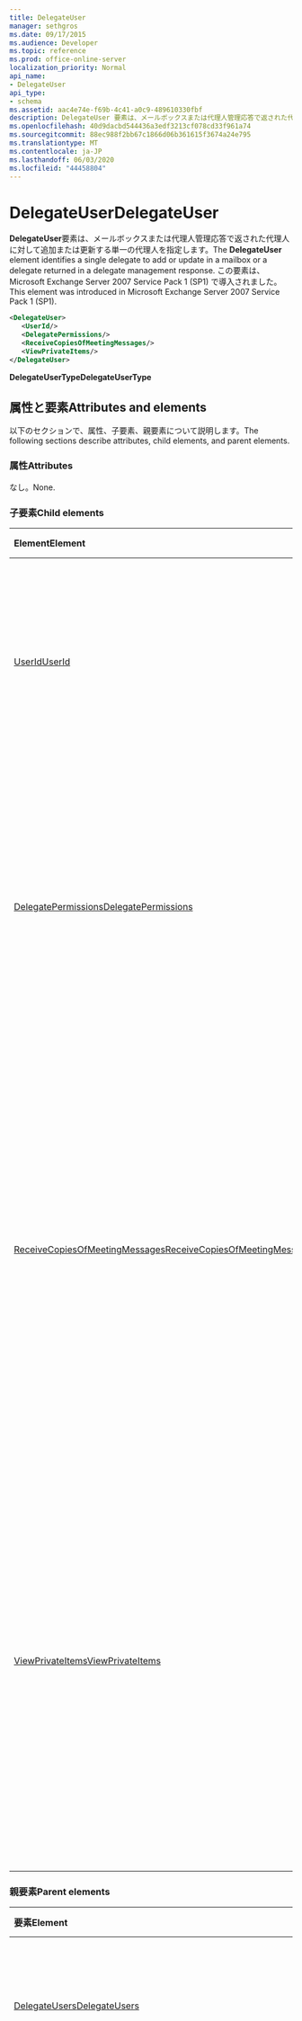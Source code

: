 ```yaml
---
title: DelegateUser
manager: sethgros
ms.date: 09/17/2015
ms.audience: Developer
ms.topic: reference
ms.prod: office-online-server
localization_priority: Normal
api_name:
- DelegateUser
api_type:
- schema
ms.assetid: aac4e74e-f69b-4c41-a0c9-489610330fbf
description: DelegateUser 要素は、メールボックスまたは代理人管理応答で返された代理人に対して追加または更新する単一の代理人を指定します。 この要素は、Microsoft Exchange Server 2007 Service Pack 1 (SP1) で導入されました。
ms.openlocfilehash: 40d9dacbd544436a3edf3213cf078cd33f961a74
ms.sourcegitcommit: 88ec988f2bb67c1866d06b361615f3674a24e795
ms.translationtype: MT
ms.contentlocale: ja-JP
ms.lasthandoff: 06/03/2020
ms.locfileid: "44458804"
---
```

# <a name="delegateuser"></a><span data-ttu-id="a38ea-104">DelegateUser</span><span class="sxs-lookup"><span data-stu-id="a38ea-104">DelegateUser</span></span>

<span data-ttu-id="a38ea-105">**DelegateUser**要素は、メールボックスまたは代理人管理応答で返された代理人に対して追加または更新する単一の代理人を指定します。</span><span class="sxs-lookup"><span data-stu-id="a38ea-105">The **DelegateUser** element identifies a single delegate to add or update in a mailbox or a delegate returned in a delegate management response.</span></span> <span data-ttu-id="a38ea-106">この要素は、Microsoft Exchange Server 2007 Service Pack 1 (SP1) で導入されました。</span><span class="sxs-lookup"><span data-stu-id="a38ea-106">This element was introduced in Microsoft Exchange Server 2007 Service Pack 1 (SP1).</span></span> 
  
```xml
<DelegateUser>
   <UserId/>
   <DelegatePermissions/>
   <ReceiveCopiesOfMeetingMessages/>
   <ViewPrivateItems/>
</DelegateUser>
```

<span data-ttu-id="a38ea-107">**DelegateUserType**</span><span class="sxs-lookup"><span data-stu-id="a38ea-107">**DelegateUserType**</span></span>

## <a name="attributes-and-elements"></a><span data-ttu-id="a38ea-108">属性と要素</span><span class="sxs-lookup"><span data-stu-id="a38ea-108">Attributes and elements</span></span>

<span data-ttu-id="a38ea-109">以下のセクションで、属性、子要素、親要素について説明します。</span><span class="sxs-lookup"><span data-stu-id="a38ea-109">The following sections describe attributes, child elements, and parent elements.</span></span>
  
### <a name="attributes"></a><span data-ttu-id="a38ea-110">属性</span><span class="sxs-lookup"><span data-stu-id="a38ea-110">Attributes</span></span>

<span data-ttu-id="a38ea-111">なし。</span><span class="sxs-lookup"><span data-stu-id="a38ea-111">None.</span></span>
  
### <a name="child-elements"></a><span data-ttu-id="a38ea-112">子要素</span><span class="sxs-lookup"><span data-stu-id="a38ea-112">Child elements</span></span>

|<span data-ttu-id="a38ea-113">**Element**</span><span class="sxs-lookup"><span data-stu-id="a38ea-113">**Element**</span></span>|<span data-ttu-id="a38ea-114">**説明**</span><span class="sxs-lookup"><span data-stu-id="a38ea-114">**Description**</span></span>|
|:-----|:-----|
|[<span data-ttu-id="a38ea-115">UserId</span><span class="sxs-lookup"><span data-stu-id="a38ea-115">UserId</span></span>](userid.md) <br/> |<span data-ttu-id="a38ea-116">代理人を識別します。</span><span class="sxs-lookup"><span data-stu-id="a38ea-116">Identifies the delegate.</span></span> <span data-ttu-id="a38ea-117">この要素は、Exchange 2007 SP1 で導入されました。</span><span class="sxs-lookup"><span data-stu-id="a38ea-117">This element was introduced in Exchange 2007 SP1.</span></span>  <br/> |
|[<span data-ttu-id="a38ea-118">DelegatePermissions</span><span class="sxs-lookup"><span data-stu-id="a38ea-118">DelegatePermissions</span></span>](delegatepermissions.md) <br/> |<span data-ttu-id="a38ea-119">代理人のアクセス許可レベルの設定が含まれています。</span><span class="sxs-lookup"><span data-stu-id="a38ea-119">Contains the delegate permission level settings.</span></span> <span data-ttu-id="a38ea-120">この要素は、Exchange 2007 SP1 で導入されました。</span><span class="sxs-lookup"><span data-stu-id="a38ea-120">This element was introduced in Exchange 2007 SP1.</span></span>  <br/> |
|[<span data-ttu-id="a38ea-121">ReceiveCopiesOfMeetingMessages</span><span class="sxs-lookup"><span data-stu-id="a38ea-121">ReceiveCopiesOfMeetingMessages</span></span>](receivecopiesofmeetingmessages.md) <br/> |<span data-ttu-id="a38ea-122">代理人が、プリンシパルに宛てた会議関連のメッセージのコピーを受信するかどうかを示します。</span><span class="sxs-lookup"><span data-stu-id="a38ea-122">Indicates whether a delegate receives copies of meeting-related messages that are addressed to the principal.</span></span> <span data-ttu-id="a38ea-123">この要素は、Exchange 2007 SP1 で導入されました。</span><span class="sxs-lookup"><span data-stu-id="a38ea-123">This element was introduced in Exchange 2007 SP1.</span></span>  <br/> |
|[<span data-ttu-id="a38ea-124">ViewPrivateItems</span><span class="sxs-lookup"><span data-stu-id="a38ea-124">ViewPrivateItems</span></span>](viewprivateitems.md) <br/> |<span data-ttu-id="a38ea-125">代理人が、プリンシパルのメールボックス内の個人の予定表アイテムを表示する権限を持っているかどうかを示します。</span><span class="sxs-lookup"><span data-stu-id="a38ea-125">Indicates whether a delegate has permission to view private calendar items in the principal's mailbox.</span></span> <span data-ttu-id="a38ea-126">この要素は、Exchange 2007 SP1 で導入されました。</span><span class="sxs-lookup"><span data-stu-id="a38ea-126">This element was introduced in Exchange 2007 SP1.</span></span>  <br/> |
   
### <a name="parent-elements"></a><span data-ttu-id="a38ea-127">親要素</span><span class="sxs-lookup"><span data-stu-id="a38ea-127">Parent elements</span></span>

|<span data-ttu-id="a38ea-128">**要素**</span><span class="sxs-lookup"><span data-stu-id="a38ea-128">**Element**</span></span>|<span data-ttu-id="a38ea-129">**説明**</span><span class="sxs-lookup"><span data-stu-id="a38ea-129">**Description**</span></span>|
|:-----|:-----|
|[<span data-ttu-id="a38ea-130">DelegateUsers</span><span class="sxs-lookup"><span data-stu-id="a38ea-130">DelegateUsers</span></span>](delegateusers.md) <br/> |<span data-ttu-id="a38ea-131">メールボックスで追加または更新する代理人の id が含まれます。</span><span class="sxs-lookup"><span data-stu-id="a38ea-131">Contains the identities of delegates to add or update in a mailbox.</span></span>  <br/> |
|[<span data-ttu-id="a38ea-132">DelegateUserResponseMessageType</span><span class="sxs-lookup"><span data-stu-id="a38ea-132">DelegateUserResponseMessageType</span></span>](delegateuserresponsemessagetype.md) <br/> |<span data-ttu-id="a38ea-133">代理人管理操作の応答メッセージを含みます。</span><span class="sxs-lookup"><span data-stu-id="a38ea-133">Contains response messages for delegate management operations.</span></span> <span data-ttu-id="a38ea-134">この要素は、Microsoft Exchange Server 2007 Service Pack 1 (SP1) で導入されました。</span><span class="sxs-lookup"><span data-stu-id="a38ea-134">This element was introduced in Microsoft Exchange Server 2007 Service Pack 1 (SP1).</span></span>  <br/> |
   
## <a name="remarks"></a><span data-ttu-id="a38ea-135">注釈</span><span class="sxs-lookup"><span data-stu-id="a38ea-135">Remarks</span></span>

<span data-ttu-id="a38ea-136">この要素を記述するスキーマは、Microsoft Exchange Server 2007 を実行しているコンピューターの EWS 仮想ディレクトリにあり、クライアントアクセスサーバーの役割がインストールされています。</span><span class="sxs-lookup"><span data-stu-id="a38ea-136">The schema that describes this element is located in the EWS virtual directory of the computer that is running Microsoft Exchange Server 2007 that has the Client Access server role installed.</span></span>
  
## <a name="element-information"></a><span data-ttu-id="a38ea-137">要素の情報</span><span class="sxs-lookup"><span data-stu-id="a38ea-137">Element information</span></span>

|||
|:-----|:-----|
|<span data-ttu-id="a38ea-138">Namespace</span><span class="sxs-lookup"><span data-stu-id="a38ea-138">Namespace</span></span>  <br/> |https://schemas.microsoft.com/exchange/services/2006/types  <br/> |
|<span data-ttu-id="a38ea-139">スキーマ名</span><span class="sxs-lookup"><span data-stu-id="a38ea-139">Schema Name</span></span>  <br/> |<span data-ttu-id="a38ea-140">Types スキーマ</span><span class="sxs-lookup"><span data-stu-id="a38ea-140">Types schema</span></span>  <br/> |
|<span data-ttu-id="a38ea-141">検証ファイル</span><span class="sxs-lookup"><span data-stu-id="a38ea-141">Validation File</span></span>  <br/> |<span data-ttu-id="a38ea-142">型 .xsd</span><span class="sxs-lookup"><span data-stu-id="a38ea-142">Types.xsd</span></span>  <br/> |
|<span data-ttu-id="a38ea-143">空に設定可能</span><span class="sxs-lookup"><span data-stu-id="a38ea-143">Can be Empty</span></span>  <br/> |<span data-ttu-id="a38ea-144">正しくない</span><span class="sxs-lookup"><span data-stu-id="a38ea-144">False</span></span>  <br/> |
   
## <a name="see-also"></a><span data-ttu-id="a38ea-145">関連項目</span><span class="sxs-lookup"><span data-stu-id="a38ea-145">See also</span></span>

- [<span data-ttu-id="a38ea-146">AddDelegate 操作</span><span class="sxs-lookup"><span data-stu-id="a38ea-146">AddDelegate operation</span></span>](adddelegate-operation.md) 
- [<span data-ttu-id="a38ea-147">UpdateDelegate 操作</span><span class="sxs-lookup"><span data-stu-id="a38ea-147">UpdateDelegate operation</span></span>](updatedelegate-operation.md)
- [<span data-ttu-id="a38ea-148">Exchange の EWS XML 要素</span><span class="sxs-lookup"><span data-stu-id="a38ea-148">EWS XML elements in Exchange</span></span>](ews-xml-elements-in-exchange.md)
- [<span data-ttu-id="a38ea-149">代理人の追加</span><span class="sxs-lookup"><span data-stu-id="a38ea-149">Adding Delegates</span></span>](https://msdn.microsoft.com/library/3a744150-66a3-4a13-9433-793603ba5038%28Office.15%29.aspx)

